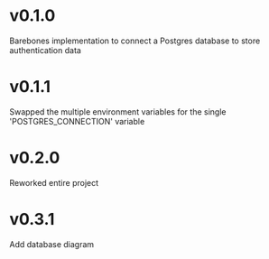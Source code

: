 # v0.1.0
Barebones implementation to connect a Postgres
database to store authentication data

# v0.1.1
Swapped the multiple environment variables for
the single 'POSTGRES_CONNECTION' variable

# v0.2.0
Reworked entire project

# v0.3.1
Add database diagram
